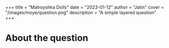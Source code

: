 +++
title = "Matroyshka Dolls"
date = "2023-01-12"
author = "Jatin"
cover = "/images/moye/question.png"
description = "A simple layered question"
+++

# About the question
